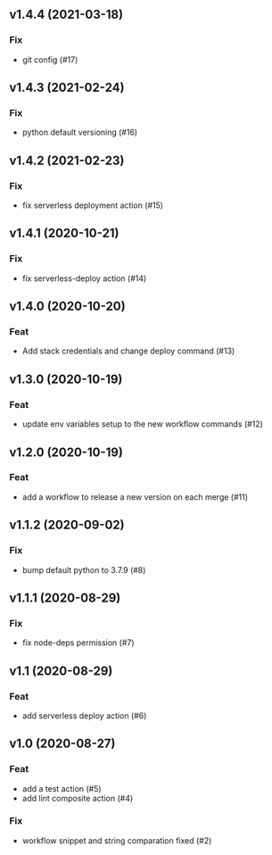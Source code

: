 ## v1.4.4 (2021-03-18)

### Fix

- git config (#17)

## v1.4.3 (2021-02-24)

### Fix

- python default versioning (#16)

## v1.4.2 (2021-02-23)

### Fix

- fix serverless deployment action (#15)

## v1.4.1 (2020-10-21)

### Fix

- fix serverless-deploy action (#14)

## v1.4.0 (2020-10-20)

### Feat

- Add stack credentials and change deploy command (#13)

## v1.3.0 (2020-10-19)

### Feat

- update env variables setup to the new workflow commands (#12)

## v1.2.0 (2020-10-19)

### Feat

- add a workflow to release a new version on each merge (#11)

## v1.1.2 (2020-09-02)

### Fix

- bump default python to 3.7.9 (#8)

## v1.1.1 (2020-08-29)

### Fix

- fix node-deps permission (#7)

## v1.1 (2020-08-29)

### Feat

- add serverless deploy action (#6)

## v1.0 (2020-08-27)

### Feat

- add a test action (#5)
- add lint composite action (#4)

### Fix

- workflow snippet and string comparation fixed (#2)
